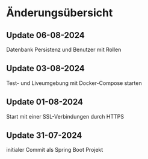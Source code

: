 # Änderungsübersicht

## Update 06-08-2024
Datenbank Persistenz und Benutzer mit Rollen

## Update 03-08-2024
Test- und Liveumgebung mit Docker-Compose starten

## Update 01-08-2024
Start mit einer SSL-Verbindungen durch HTTPS

## Update 31-07-2024
initialer Commit als Spring Boot Projekt
